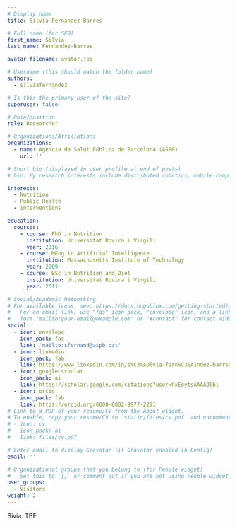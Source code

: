 ```yaml
---
# Display name
title: Silvia Fernandez-Barres

# Full name (for SEO)
first_name: Silvia
last_name: Fernandez-Barres

avatar_filename: avatar.jpg

# Username (this should match the folder name)
authors:
  - silviafernandez

# Is this the primary user of the site?
superuser: false

# Role/position
role: Researcher

# Organizations/Affiliations
organizations:
  - name: Agència de Salut Pública de Barcelona (ASPB) 
    url: ''

# Short bio (displayed in user profile at end of posts)
# bio: My research interests include distributed robotics, mobile computing and programmable matter.

interests:
  - Nutrition
  - Public Health
  - Interventions

education:
  courses:
    - course: PhD in Nutrition
      institution: Universitat Rovira i Virgili
      year: 2016
    - course: MEng in Artificial Intelligence
      institution: Massachusetts Institute of Technology
      year: 2009
    - course: BSc in Nutrition and Diet
      institution: Universitat Rovira i Virgili
      year: 2011

# Social/Academic Networking
# For available icons, see: https://docs.hugoblox.com/getting-started/page-builder/#icons
#   For an email link, use "fas" icon pack, "envelope" icon, and a link in the
#   form "mailto:your-email@example.com" or "#contact" for contact widget.
social:
  - icon: envelope
    icon_pack: fas
    link: 'mailto:sfernand@aspb.cat'
  - icon: linkedin
    icon_pack: fab
    link: https://www.linkedin.com/in/s%C3%ADlvia-fern%C3%A1ndez-barr%C3%A9s-6a81b368/
  - icon: google-scholar
    icon_pack: ai
    link: https://scholar.google.com/citations?user=hxEoytsAAAAJ&hl
  - icon: orcid
    icon_pack: fab
    link: https://orcid.org/0000-0002-9977-2291
# Link to a PDF of your resume/CV from the About widget.
# To enable, copy your resume/CV to `static/files/cv.pdf` and uncomment the lines below.
# - icon: cv
#   icon_pack: ai
#   link: files/cv.pdf

# Enter email to display Gravatar (if Gravatar enabled in Config)
email: ''

# Organizational groups that you belong to (for People widget)
#   Set this to `[]` or comment out if you are not using People widget.
user_groups:
  - Visitors
weight: 2
---
```


Sivia. TBF